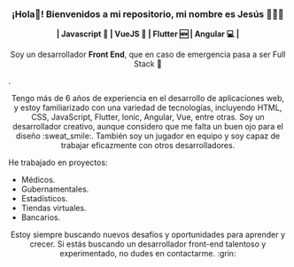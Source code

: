 <p align="center" width="300">
   <!-- <img align="center" width="200" src="https://user-images.githubusercontent.com/1561955/106762302-fda9de00-6635-11eb-99be-3ef744e60c0e.png" /> -->
   <h3 align="center">¡Hola👋! Bienvenidos a mi repositorio, mi nombre es Jesús 👨🏻‍💻</h3>
</p>

<p align="center"><strong>| Javascript 🚀 | VueJS 🌠 | Flutter 🆕 | Angular 💻 | </strong></p>

<p align="center">Soy un desarrollador <strong>Front End</strong>, que en caso de emergencia pasa a ser Full Stack 👀 </p>.

<p align="center">Tengo más de 6 años de experiencia en el desarrollo de aplicaciones web, y estoy familiarizado con una variedad de tecnologías, incluyendo HTML, CSS, JavaScript, Flutter, Ionic, Angular, Vue, entre otras. Soy un desarrollador creativo, aunque considero que me falta un buen ojo para el diseño :sweat_smile:. También soy un jugador en equipo y soy capaz de trabajar eficazmente con otros desarrolladores. </p>

<p align="left"> He trabajado en proyectos: </p>
<ul>
  <li>Médicos.</li>
  <li>Gubernamentales.</li>
  <li>Estadísticos.</li>
  <li>Tiendas virtuales.</li>
  <li>Bancarios.</li>
</ul>

<p align="center">Estoy siempre buscando nuevos desafíos y oportunidades para aprender y crecer. Si estás buscando un desarrollador front-end talentoso y experimentado, no dudes en contactarme. :grin:</p>
